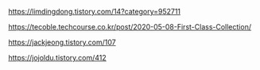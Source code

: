 https://limdingdong.tistory.com/14?category=952711



https://tecoble.techcourse.co.kr/post/2020-05-08-First-Class-Collection/



https://jackjeong.tistory.com/107



https://jojoldu.tistory.com/412